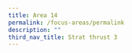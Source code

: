 ```yaml
---
title: Area 14
permalink: /focus-areas/permalink
description: ""
third_nav_title: Strat thrust 3
---
```


